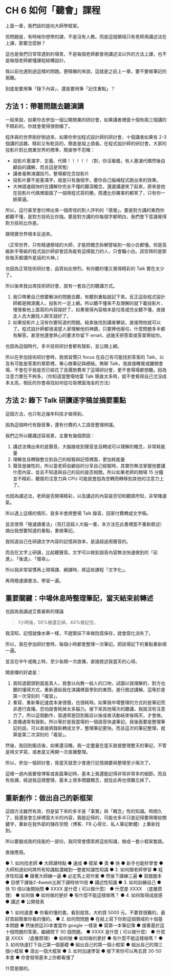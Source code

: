 #	CH 6 如何「聽會」課程

上面一章，我們談的是向大師學框架。

但問題是，有時候你想學的課，不是沒有人教。而是這個領域只有老師用講述法在上課，那要怎麼辦？

這也是我們日常常遇到的場景，不是每個老師都會用講述法以外的方法上課，也不是每個老師都懂課程結構設計。

我以前也遇到過這樣的問題。更精確的來說，這就是之前上一章，要不要做筆記的兩難。

到底是要用筆「錄下內容」，還是要用筆「記住重點」？

## 方法 1：帶著問題去聽演講

一般來說，如果你去參加一個公開商業的研討會，如果講者裡面十個有兩三個講的不精彩的。你就會覺得很倒楣了。

程序員的世界剛好倒過來，如果你參加程式設計師的研討會，十個講者如果有 2-3 個講的逗趣、精彩又有乾貨的，簡直是祖上燒香。在程式設計師的研討會，大家的投影片對比商業世界的標準，簡直慘不忍睹：

* 投影片塞滿字、定義、代碼！！！！！（對，你沒看錯，有人塞滿代碼然後自顧自的講解，而且這是常態）
* 講者毫無演講技巧，整場都在念投影片
* 投影片要不是塞滿字，就是只有幾個字。要你自己腦補程式跑出來的效果。
* 大神語速超快的在講解你完全不懂的艱深概念，還邊講邊笑了起來，原來是他在投影片代碼裡面插了一個用程式寫的梗。周遭比你厲害的都笑了，只有你一臉蒙逼。

所以，這行甚至會衍伸出來一個奇怪的對人評判的「感覺」。要是對方講的東西你都聽不懂，是對方技術比你強。要是對方講的你每個字都明白，我們會下意識覺得對方技術比你差。

跟現實世界根本反過來。

（正常世界，只有精通領域的大師，才能把概念拆解譬喻到一般小白都懂。但是高級新手等級的程式設計師卻會認為能有這樣能力的人，只會騙小白。該崇拜的是那些每天都講外星話的大神。）

也因為正常技術研討會，品質如此慘烈。有你聽的懂又覺得精彩的 Talk 實在太少了。

所以後來我出席技術研討會，就有一套自己的聽講方式。

1. 我只帶著自己想要解決的問題去聽，有聽到重點就記下來。反正這些程式設計師都是開源魔人，投影片一定上網。所以聽不懂來不及理解的就下載投影片，慢慢看他上面寫的內容就好了。如果覺得內容根本是垃圾或完全聽不懂，直接走人去大廳找人聊天就好了。
2. 如果投影片上沒有你要知道的問題。結束後找到講者攀談，直接問他就可以了。程式設計師都很渴望人家理解他的神蹟，只要捧他兩句，什麼問題多半都有解答。甚至他還會熱心的要求你留下 email，過幾天把答案或答案寄給你。

也因為這個時代，多半技術研討會都有錄影，並公開上網。

所以在參加技術研討會時，我很習慣只 focus 在自己有可能找到答案的 Talk，以及有可能是答案的章節裡，專心做筆記與總結。無聊 Talk，我直接睡覺或離開會場，不會在乎我是否已經花了高價旅費來了這場研討會，更不會場場都想聽。因為注意力實在不夠多。（你知道當整場地雷 Talk 簡直太多時，就不會覺得自己沈沒成本太高，相反的你會尋找如何從垃圾裡面淘金的方法）

## 方法 2: 錄下 Talk 研讀逐字稿並摘要重點

這個方法，也只有近幾年科技才做得到。

因為這個時代有錄音筆，還有付費的人工語音整理辨識。

我們之所以聽講述容易累，主要有幾個原因：

1. 講述法傳出來的是聲音，大腦接收到聲音並且轉成可以理解的概念，非常耗能量
2. 理解並且轉錄整合到自己的經驗與記憶裡面，更加耗能量
3. 聲音是線性的，所以當老師自顧自的分享自己經驗時，其實你無法掌握他要講什麼內容，並且不知道與自己的目的是否相關。所以如果老師的開場 15 分鐘並不精彩，聽眾的注意力與 CPU 可能就會因為空轉而轉移到其他的注意力上了。

也因為講述法，老師是否開場精彩，以及講述的內容是否切和聽眾所知，非常賭運氣。

所以遇上這樣的情形，我多半會將整場 Talk 錄音，回家付費轉成文字稿。

並且使用「極速讀書法」（見打造超人大腦一書，本方法在此書裡面不重新敘述）摘出我想要知道的重點，重做筆記。

我知道自己在研讀文字內容的記憶與效率，是遠超過用聲音的。

而且在文字上研讀，比起聽聲音。文字可以做到語音內容無法快速做到的「前進」、「後退」、「搜尋」。

所以我非常習慣再上現場課、網課時，將這些課程「文字化」。

再用極速讀書法，學習一遍。

## 重要關鍵：中場休息時整理筆記，當天結束前轉述

也因為我讀過艾賓豪斯的理論

>  1小時後，56%被遺忘掉，44%被記住。

我深知，記憶就像水果一樣，不趕緊採下來做防腐保存，就會腐化消失了。

所以，我在參加研討會時，每個小時都會整理一次筆記。把該場記下的重點重新順一遍。

並且在中午或晚上時，至少各開一次直播，直接敘述我當天的心得。

開直播的好處是：

1. 我知道鏡頭對面是真人，我會以向教一般人的口吻，試圖以我理解的，對方也聽的懂得方式，重新連起我在演講裡面學到的東西，進行敘述講解。這等於是第一次深刻的「複習」。
2. 重寫、重新筆記速度本身很慢，也很耗時。如果我中場整理的方式的是筆記而非進行直播。恐怕就會耗掉太多腦力。接下來其他場次的聽講，我就沒有注意力了。所以這個動作，我通常是回到飯店以後或者活動結束後隔天，才會做。
3. 直播通常有錄影。所以等於是我當場的一個語音快速筆記。我後面要是整理筆記的話，可以直接將錄影轉成文字，整理筆記更快。而且這次的筆記整理，就算是第二次深刻的「複習」。

然後，我回到飯店後，如果還沒睡。我一定盡量在當天直接整理整天的筆記，不管是用文字寫，或者是又再開一次直播整理。

所以，參加一個研討會，我當天就至少會進行記憶摘要與整理至少兩次了。

這樣一週內我要發博客或長篇筆記時，基本上我還能記得非常非常多的細節。而且有些課，經過我這樣整理，基本上很多關鍵概念，就從此再也很難忘掉了。

## 重新創作：做出自己的新框架

這個方法雖然有效，但是留下來的多半是「事實」與「概念」性的知識。時間久了，我還是會忘掉裡面大半的內容，我能記得的，可能也多半只是記得要用哪些關鍵字，重新在我外部的儲存空間（博客、FB 心得文、私人筆記軟體）上重新找到。

所以要變成我的技能的一部份。我同常會摸索將這些知識，做成一套小框架套路。

直接應用。








●	1. 如何找老師
●	大師課特點
●	速成
●	框架
●	貴
●	快
●	新手也能秒學會
●	大師知道如何將所有知識點濃縮到一整套知識性知識
●	2. 如何跟老師學習
●	程序性知識
●	跟著大師練一遍
●	必定馬上寫作業
●	然後下課練三遍
●	寫錯題本
●	目標下課後2-4week比剛下課時快10倍
●	講述性知識
●	3. 如何訓練自己
●	快 10 倍以後開始問
●	 XXXX 是什麼 ( 可以做什麼）
●	什麼是 XXXX　（底層原理）
●	如何做
●	如何做的更好
●	有什麼不能這樣做嗎？
●	4. 如何取得成就感
●	講述
●	公開發表



●	1. 如何選書
●	你看的懂的書。看到就買。大約買 5000 元。不要買很難的。最好買超簡單你看的懂的。
●	2. 如何問問題
●	在紙上寫下你對這個領域的十個基本問題
●	然後把這20本書當作 google 一樣查
●	寫第一本筆記簿
●	接著基於這十個問題的答案，繼續問下 50 個問題。
●	 XXXX 是什麼 ( 可以做什麼）
●	什麼是 XXXX　（底層原理）
●	如何做
●	如何做的更好
●	有什麼不能這樣做嗎？
●	3. 如何快速打下自己第一個基礎
●	組出自己的第一個小框架
●	組出自己的頭三個小框架
●	滾出一個大框架
●	3. 如何加速學習
●	接下來你可以再去買 30-50 本書
●	你會發現基本上你都看懂了

什麼是錯的。
